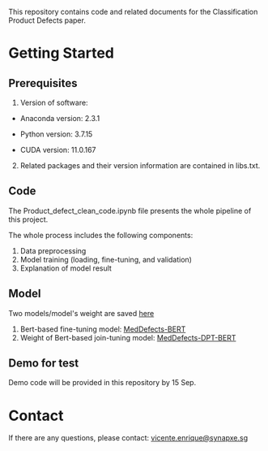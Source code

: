 This repository contains code and related documents for the Classification Product Defects paper.

# Getting Started

## Prerequisites

1. Version of software:

- Anaconda version: 2.3.1

- Python version: 3.7.15

- CUDA version: 11.0.167

2. Related packages and their version information are contained in libs.txt.


## Code

The Product_defect_clean_code.ipynb file presents the whole pipeline of this project. 

The whole process includes the following components:
1. Data preprocessing
2. Model training (loading, fine-tuning, and validation)
3. Explanation of model result 


## Model

Two models/model's weight are saved [here](https://drive.google.com/drive/folders/1wqiBd_-5pn3tRm5W27kZlB9wztk41F5U?usp=drive_link)
1. Bert-based fine-tuning model: [MedDefects-BERT](https://drive.google.com/drive/folders/1AI7sttjr67IcwaFA0Z0XHyA8BnSCAOej?usp=drive_link)
2. Weight of Bert-based join-tuning model: [MedDefects-DPT-BERT](https://drive.google.com/file/d/1bm-D33-vFT0ArKTxsF1hXAsLXDaXNX-U/view?usp=drive_link)


## Demo for test

Demo code will be provided in this repository by 15 Sep.




# Contact
If there are any questions, please contact: vicente.enrique@synapxe.sg
